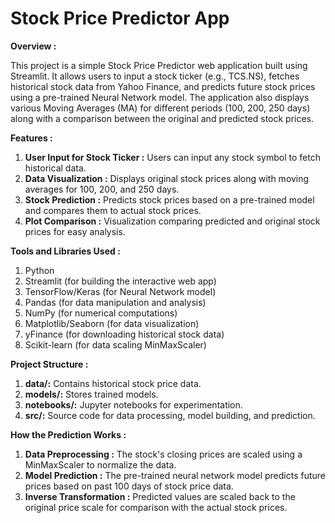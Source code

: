 # Stock Price Predictor App

**Overview :**

This project is a simple Stock Price Predictor web application built using Streamlit. It allows users to input a stock ticker (e.g., TCS.NS), fetches historical stock data from Yahoo Finance, and predicts future stock prices using a pre-trained Neural Network model. The application also displays various Moving Averages (MA) for different periods (100, 200, 250 days) along with a comparison between the original and predicted stock prices.

**Features :**

1. **User Input for Stock Ticker :** Users can input any stock symbol to fetch historical data.
2. **Data Visualization :** Displays original stock prices along with moving averages for 100, 200, and 250 days.
3. **Stock Prediction :** Predicts stock prices based on a pre-trained model and compares them to actual stock prices.
4. **Plot Comparison :** Visualization comparing predicted and original stock prices for easy analysis.

**Tools and Libraries Used :**
1. Python
2. Streamlit (for building the interactive web app)
3. TensorFlow/Keras (for Neural Network model)
4. Pandas (for data manipulation and analysis)
5. NumPy (for numerical computations)
6. Matplotlib/Seaborn (for data visualization)
7. yFinance (for downloading historical stock data)
8. Scikit-learn (for data scaling MinMaxScaler)

**Project Structure :**
1. **data/:** Contains historical stock price data.
2. **models/:** Stores trained models.
3. **notebooks/:** Jupyter notebooks for experimentation.
4. **src/:** Source code for data processing, model building, and prediction.

**How the Prediction Works :**
1. **Data Preprocessing :** The stock's closing prices are scaled using a MinMaxScaler to normalize the data.
2. **Model Prediction :** The pre-trained neural network model predicts future prices based on past 100 days of stock price data.
3. **Inverse Transformation :** Predicted values are scaled back to the original price scale for comparison with the actual stock prices.
